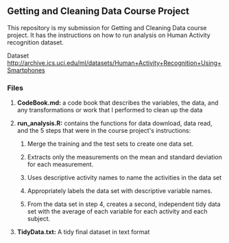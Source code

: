 ## Getting and Cleaning Data Course Project

This repository is my submission for Getting and Cleaning Data course project. It has the instructions on how to run analysis on Human Activity recognition dataset.

Dataset <http://archive.ics.uci.edu/ml/datasets/Human+Activity+Recognition+Using+Smartphones>

### Files

1.  **CodeBook.md:** a code book that describes the variables, the data, and any transformations or work that I performed to clean up the data

2.  **run_analysis.R:** contains the functions for data download, data read, and the 5 steps that were in the course project's instructions:

    1.  Merge the training and the test sets to create one data set.

    2.  Extracts only the measurements on the mean and standard deviation for each measurement.

    3.  Uses descriptive activity names to name the activities in the data set

    4.  Appropriately labels the data set with descriptive variable names.

    5.  From the data set in step 4, creates a second, independent tidy data set with the average of each variable for each activity and each subject.

3.  **TidyData.txt:** A tidy final dataset in text format
